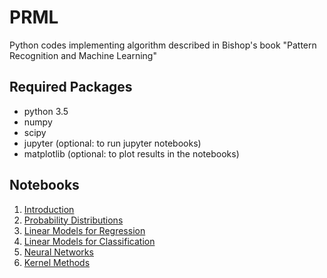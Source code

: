 # PRML
Python codes implementing algorithm described in Bishop's book "Pattern Recognition and Machine Learning"

## Required Packages
- python 3.5
- numpy
- scipy
- jupyter (optional: to run jupyter notebooks)
- matplotlib (optional: to plot results in the notebooks)

## Notebooks
1. [Introduction](https://nbviewer.jupyter.org/github/Ryo-Ito/PRML/blob/master/notebooks/ch01_Introduction.ipynb)
2. [Probability Distributions](https://nbviewer.jupyter.org/github/Ryo-Ito/PRML/blob/master/notebooks/ch02_Probability_Distributions.ipynb)
3. [Linear Models for Regression](https://nbviewer.jupyter.org/github/Ryo-Ito/PRML/blob/master/notebooks/ch03_Linear_Models_for_Regression.ipynb)
4. [Linear Models for Classification](https://nbviewer.jupyter.org/github/Ryo-Ito/PRML/blob/master/notebooks/ch04_Linear_Models_for_Classfication.ipynb)
5. [Neural Networks](https://nbviewer.jupyter.org/github/Ryo-Ito/PRML/blob/master/notebooks/ch05_Neural_Networks.ipynb)
6. [Kernel Methods](https://nbviewer.jupyter.org/github/Ryo-Ito/PRML/blob/master/notebooks/ch06_Kernel_Methods.ipynb)
